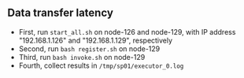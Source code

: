 Data transfer latency
---

- First, run `start_all.sh`  on node-126 and node-129, 
with IP address "192.168.1.126" and "192.168.1.129", respectively
- Second, run `bash register.sh` on node-129
- Third, run `bash invoke.sh` on node-129
- Fourth, collect results in `/tmp/sp01/executor_0.log`